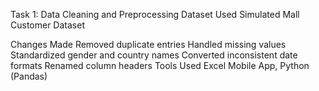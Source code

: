 Task 1: Data Cleaning and Preprocessing
Dataset Used
Simulated Mall Customer Dataset

Changes Made
Removed duplicate entries
Handled missing values
Standardized gender and country names
Converted inconsistent date formats
Renamed column headers
Tools Used
Excel Mobile App, Python (Pandas)




